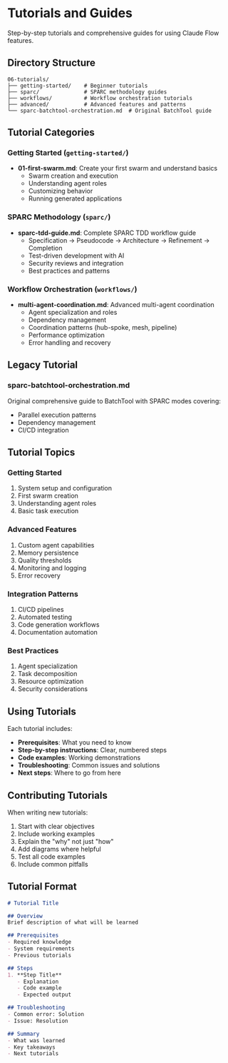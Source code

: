 # Tutorials and Guides

Step-by-step tutorials and comprehensive guides for using Claude Flow features.

## Directory Structure

```
06-tutorials/
├── getting-started/    # Beginner tutorials
├── sparc/              # SPARC methodology guides
├── workflows/          # Workflow orchestration tutorials
├── advanced/           # Advanced features and patterns
└── sparc-batchtool-orchestration.md  # Original BatchTool guide
```

## Tutorial Categories

### Getting Started (`getting-started/`)
- **01-first-swarm.md**: Create your first swarm and understand basics
  - Swarm creation and execution
  - Understanding agent roles
  - Customizing behavior
  - Running generated applications

### SPARC Methodology (`sparc/`)
- **sparc-tdd-guide.md**: Complete SPARC TDD workflow guide
  - Specification → Pseudocode → Architecture → Refinement → Completion
  - Test-driven development with AI
  - Security reviews and integration
  - Best practices and patterns

### Workflow Orchestration (`workflows/`)
- **multi-agent-coordination.md**: Advanced multi-agent coordination
  - Agent specialization and roles
  - Dependency management
  - Coordination patterns (hub-spoke, mesh, pipeline)
  - Performance optimization
  - Error handling and recovery

## Legacy Tutorial

### sparc-batchtool-orchestration.md
Original comprehensive guide to BatchTool with SPARC modes covering:
- Parallel execution patterns
- Dependency management
- CI/CD integration

## Tutorial Topics

### Getting Started
1. System setup and configuration
2. First swarm creation
3. Understanding agent roles
4. Basic task execution

### Advanced Features
1. Custom agent capabilities
2. Memory persistence
3. Quality thresholds
4. Monitoring and logging
5. Error recovery

### Integration Patterns
1. CI/CD pipelines
2. Automated testing
3. Code generation workflows
4. Documentation automation

### Best Practices
1. Agent specialization
2. Task decomposition
3. Resource optimization
4. Security considerations

## Using Tutorials

Each tutorial includes:
- **Prerequisites**: What you need to know
- **Step-by-step instructions**: Clear, numbered steps
- **Code examples**: Working demonstrations
- **Troubleshooting**: Common issues and solutions
- **Next steps**: Where to go from here

## Contributing Tutorials

When writing new tutorials:
1. Start with clear objectives
2. Include working examples
3. Explain the "why" not just "how"
4. Add diagrams where helpful
5. Test all code examples
6. Include common pitfalls

## Tutorial Format

```markdown
# Tutorial Title

## Overview
Brief description of what will be learned

## Prerequisites
- Required knowledge
- System requirements
- Previous tutorials

## Steps
1. **Step Title**
   - Explanation
   - Code example
   - Expected output

## Troubleshooting
- Common error: Solution
- Issue: Resolution

## Summary
- What was learned
- Key takeaways
- Next tutorials
```